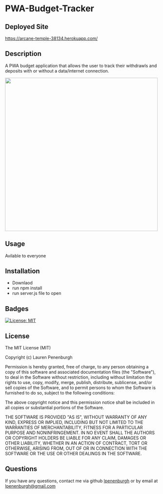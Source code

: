 # PWA-Budget-Tracker

## Deployed Site
https://arcane-temple-38134.herokuapp.com/ 


## Description
A PWA budget application that allows the user to track their withdrawls and deposits with or without a data/internet connection.


<img src="https://i.imgur.com/Pw0UMbK.png" width="500">
 


## Usage
Avilable to everyone

## Installation

* Downlaod
* run npm install
* run server.js file to open

## Badges
[![License: MIT](https://img.shields.io/badge/License-MIT-yellow.svg)](https://opensource.org/licenses/MIT)


## License
The MIT License (MIT)

Copyright (c) Lauren Penenburgh

Permission is hereby granted, free of charge, to any person obtaining a copy of this software and associated documentation files (the "Software"), to deal in the Software without restriction, including without limitation the rights to use, copy, modify, merge, publish, distribute, sublicense, and/or sell copies of the Software, and to permit persons to whom the Software is furnished to do so, subject to the following conditions:

The above copyright notice and this permission notice shall be included in all copies or substantial portions of the Software.

THE SOFTWARE IS PROVIDED "AS IS", WITHOUT WARRANTY OF ANY KIND, EXPRESS OR IMPLIED, INCLUDING BUT NOT LIMITED TO THE WARRANTIES OF MERCHANTABILITY, FITNESS FOR A PARTICULAR PURPOSE AND NONINFRINGEMENT. IN NO EVENT SHALL THE AUTHORS OR COPYRIGHT HOLDERS BE LIABLE FOR ANY CLAIM, DAMAGES OR OTHER LIABILITY, WHETHER IN AN ACTION OF CONTRACT, TORT OR OTHERWISE, ARISING FROM, OUT OF OR IN CONNECTION WITH THE SOFTWARE OR THE USE OR OTHER DEALINGS IN THE SOFTWARE.

## Questions
If you have any questions, contact me via github <a href="https://github.com/lpenenburgh">lpenenburgh</a> or by email at lpenenburgh@gmail.com